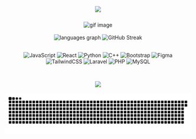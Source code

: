<h1 align="center">
  <a href="https://git.io/typing-svg">
    <img src="https://readme-typing-svg.herokuapp.com/?lines=Hello,+Everyone!+👋.;I'm+Yuwananta.;Nice+to+meet+you!&center=true&size=35">
  </a>
</h1>

<div align ="center">
  <img height="270" width="650" src="https://i.giphy.com/media/v1.Y2lkPTc5MGI3NjExN3RyYml5bDNtNWI2YW1iNHBoYThwaWQ0Ymw3Z2xxaDEydnJoMWk1ZiZlcD12MV9pbnRlcm5hbF9naWZfYnlfaWQmY3Q9Zw/xdgisqRDFyO9G/giphy.gif" alt="gif image" />
</div>

<br>
<!-- Displaying the stats and images in the center -->
<div align="center">
  <!-- GitHub language stats -->
  <img src="https://github-readme-stats.vercel.app/api/top-langs?username=yawwnann&locale=en&hide_title=false&layout=compact&card_width=320&langs_count=5&theme=dracula&hide_border=false" height="150" alt="languages graph" />
  <!-- GitHub streak stats -->
<img src="https://streak-stats.demolab.com?user=yawwnann&theme=dark" height="150"  alt="GitHub Streak" />
</div>

<br>

<div align="center">

![JavaScript](https://img.shields.io/badge/javascript-%23F7DF1E.svg?style=for-the-badge&logo=javascript&logoColor=black)
![React](https://img.shields.io/badge/react-%2320232a.svg?style=for-the-badge&logo=react&logoColor=%2361DAFB)
![Python](https://img.shields.io/badge/python-3670A0?style=for-the-badge&logo=python&logoColor=ffdd54)
![C++](https://img.shields.io/badge/c++-%2300599C.svg?style=for-the-badge&logo=c%2B%2B&logoColor=white)
![Bootstrap](https://img.shields.io/badge/bootstrap-%238511FA.svg?style=for-the-badge&logo=bootstrap&logoColor=white)
![Figma](https://img.shields.io/badge/figma-%23F24E1E.svg?style=for-the-badge&logo=figma&logoColor=white)
![TailwindCSS](https://img.shields.io/badge/tailwindcss-%2338B2AC.svg?style=for-the-badge&logo=tailwind-css&logoColor=white)
![Laravel](https://img.shields.io/badge/laravel-%23FF2D20.svg?style=for-the-badge&logo=laravel&logoColor=white)
![PHP](https://img.shields.io/badge/php-%23777BB4.svg?style=for-the-badge&logo=php&logoColor=white)
![MySQL](https://img.shields.io/badge/mysql-4479A1.svg?style=for-the-badge&logo=mysql&logoColor=white)

</div>

<br>

<p align="center">
  <img src="https://github-profile-trophy.vercel.app/?username=yawwnann&theme=radical&no-frame=false&no-bg=true&margin-w=1&column=9" />
</p>
<p align="center">
  <img src="github-user-contribution.svg"/>
</p>
